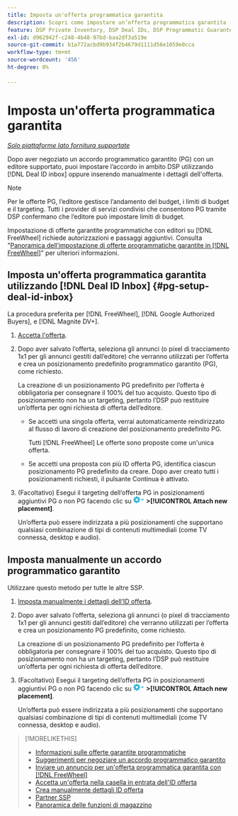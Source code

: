 ```yaml
---
title: Imposta un'offerta programmatica garantita
description: Scopri come impostare un’offerta programmatica garantita (PG) negoziata con un editore.
feature: DSP Private Inventory, DSP Deal IDs, DSP Programmatic Guaranteed Deals
exl-id: d962942f-c248-4b48-97bd-baa2df3a519e
source-git-commit: b1a772acbd9b934f2b4679d1111d56e1059e0cca
workflow-type: tm+mt
source-wordcount: '456'
ht-degree: 0%

---
```


# Imposta un&#39;offerta programmatica garantita

*[Solo piattaforme lato fornitura supportate](programmatic-guaranteed-about.md)*

Dopo aver negoziato un accordo programmatico garantito (PG) con un editore supportato, puoi impostare l’accordo in ambito DSP utilizzando [!DNL Deal ID inbox] oppure inserendo manualmente i dettagli dell&#39;offerta.

>[!NOTE]
>
> Per le offerte PG, l’editore gestisce l’andamento del budget, i limiti di budget e il targeting. Tutti i provider di servizi condivisi che consentono PG tramite DSP confermano che l’editore può impostare limiti di budget.
>
> Impostazione di offerte garantite programmatiche con editori su [!DNL FreeWheel] richiede autorizzazioni e passaggi aggiuntivi. Consulta &quot;[Panoramica dell’impostazione di offerte programmatiche garantite in [!DNL FreeWheel]](freewheel-overview.md)&quot; per ulteriori informazioni.

## Imposta un&#39;offerta programmatica garantita utilizzando [!DNL Deal ID Inbox] {#pg-setup-deal-id-inbox}

La procedura preferita per [!DNL FreeWheel], [!DNL Google Authorized Buyers], e [!DNL Magnite DV+].

1. [Accetta l&#39;offerta](deal-id-inbox-accept.md).

1. Dopo aver salvato l’offerta, seleziona gli annunci (o pixel di tracciamento 1x1 per gli annunci gestiti dall’editore) che verranno utilizzati per l’offerta e crea un posizionamento predefinito programmatico garantito (PG), come richiesto.

   La creazione di un posizionamento PG predefinito per l’offerta è obbligatoria per consegnare il 100% del tuo acquisto. Questo tipo di posizionamento non ha un targeting, pertanto l’DSP può restituire un’offerta per ogni richiesta di offerta dell’editore.

   * Se accetti una singola offerta, verrai automaticamente reindirizzato al flusso di lavoro di creazione del posizionamento predefinito PG.

     Tutti [!DNL FreeWheel] Le offerte sono proposte come un&#39;unica offerta.

   * Se accetti una proposta con più ID offerta PG, identifica ciascun posizionamento PG predefinito da creare. Dopo aver creato tutti i posizionamenti richiesti, il pulsante Continua è attivato.

1. (Facoltativo) Esegui il targeting dell’offerta PG in posizionamenti aggiuntivi PG o non PG facendo clic su ![Menu Opzioni](/help/dsp/assets/options-menu.png) **>[!UICONTROL Attach new placement]**.

   Un’offerta può essere indirizzata a più posizionamenti che supportano qualsiasi combinazione di tipi di contenuti multimediali (come TV connessa, desktop e audio).

## Imposta manualmente un accordo programmatico garantito

Utilizzare questo metodo per tutte le altre SSP.

1. [Imposta manualmente i dettagli dell’ID offerta](deal-id-create.md).

1. Dopo aver salvato l’offerta, seleziona gli annunci (o pixel di tracciamento 1x1 per gli annunci gestiti dall’editore) che verranno utilizzati per l’offerta e crea un posizionamento PG predefinito, come richiesto.

   La creazione di un posizionamento PG predefinito per l’offerta è obbligatoria per consegnare il 100% del tuo acquisto. Questo tipo di posizionamento non ha un targeting, pertanto l’DSP può restituire un’offerta per ogni richiesta di offerta dell’editore.

1. (Facoltativo) Esegui il targeting dell’offerta PG in posizionamenti aggiuntivi PG o non PG facendo clic su ![Menu Opzioni](/help/dsp/assets/options-menu.png) **>[!UICONTROL Attach new placement]**.

   Un’offerta può essere indirizzata a più posizionamenti che supportano qualsiasi combinazione di tipi di contenuti multimediali (come TV connessa, desktop e audio).

>[!MORELIKETHIS]
>
>* [Informazioni sulle offerte garantite programmatiche](programmatic-guaranteed-about.md)
>* [Suggerimenti per negoziare un accordo programmatico garantito](/help/dsp/inventory/programmatic-guaranteed-tips.md)
>* [Inviare un annuncio per un&#39;offerta programmatica garantita con [!DNL FreeWheel]](freewheel-submit.md)
>* [Accetta un&#39;offerta nella casella in entrata dell&#39;ID offerta](deal-id-inbox-accept.md)
>* [Crea manualmente dettagli ID offerta](deal-id-create.md)
>* [Partner SSP](ssp-partners.md)
>* [Panoramica delle funzioni di magazzino](inventory-overview.md)
